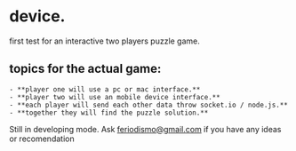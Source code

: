 # device.

first test for an interactive two players puzzle game.

  ## topics for the actual game:
    - **player one will use a pc or mac interface.**
    - **player two will use an mobile device interface.**
    - **each player will send each other data throw socket.io / node.js.**
    - **together they will find the puzzle solution.**
    
Still in developing mode. Ask feriodismo@gmail.com if you have any ideas or recomendation
